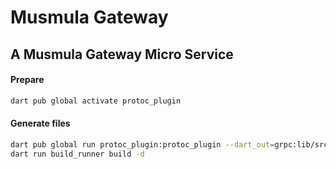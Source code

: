 # Musmula Gateway

## A Musmula Gateway Micro Service

#### Prepare
```bash
dart pub global activate protoc_plugin
```

#### Generate files
```bash
dart pub global run protoc_plugin:protoc_plugin --dart_out=grpc:lib/src/generated -Iprotos protos/auth.proto
dart run build_runner build -d
```